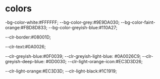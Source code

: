 # colors

<!-- background -->

-bg-color-white:#FFFFFF;
--bg-color-grey:#9E9DA030;
--bg-color-faint-orange:#FBD8D833;
--bg-color-greyish-blue:#110A27;

<!-- border -->

--clr-border:#08001D;

<!-- text color -->

--clr-text:#0A0026;

--clr-greyish-blue:#0F0039;
--clr-greyish-light-blue: #0A0026C9;
--clr-greyish-deep-blue: #0D0030;
--clr-light-orange-icon:#EC3D3D26;

--clr-light-orange:#EC3D3D;
--clr-light-black:#1C1919;
